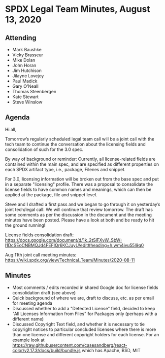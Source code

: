 # SPDX Legal Team Minutes, August 13, 2020

## Attending
* Mark Baushke
* Vicky Brasseur
* Mike Dolan
* John Horan
* Jim Hutchison
* Jilayne Lovejoy
* Paul Madick
* Gary O'Neall
* Thomas Steenbergen
* Kate Stewart
* Steve Winslow

## Agenda

Hi all,

Tomorrow’s regularly scheduled legal team call will be a joint call with the tech team to continue the conversation about the licensing fields and consolidation of such for the 3.0 spec.

By way of background or reminder:
Currently, all license-related fields are contained within the main spec, and are specified as different properties on each SPDX artifact type, i.e., package, Filenes and snippet.

For 3.0, licensing information will be broken out from the base spec and put in a separate "licensing" profile. There was a proposal to consolidate the license fields to have common names and meanings, which can then be applied at the package, file and snippet level.

Steve and I drafted a first pass and we began to go through it on yesterday’s joint tech/legal call. We will continue that review tomorrow. The draft has some comments as per the discussion in the document and the meeting minutes have been posted. Please have a look at both and be ready to hit the ground running!

License fields consolidation draft: https://docs.google.com/document/d/1k_2tSlFXvW_SbW-I1DcSEoCNBMQJd4FEFIQr6KCJuyU/edit#heading=h.wm4ivu55l9q0

Aug 11th joint call meeting minutes: https://wiki.spdx.org/view/Technical_Team/Minutes/2020-08-11

## Minutes

* Most comments / edits recorded in shared Google doc for license fields consolidation draft (see above)
* Quick background of where we are, draft to discuss, etc. as per email for meeting agenda
* Discussed whether to add a "Detected License" field, decided to keep "All Licenses Information from Files" for Packages only (perhaps with a different name)
* Discussed Copyright Text field, and whether it is necessary to tie copyright notices to particular concluded licenses where there is more than one license and different copyright holders for each license. For an example look at https://raw.githubusercontent.com/casesandberg/react-color/v2.17.3/docs/build/bundle.js which has Apache, BSD, MIT
